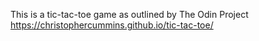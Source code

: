 This is a tic-tac-toe game as outlined by The Odin Project
https://christophercummins.github.io/tic-tac-toe/
